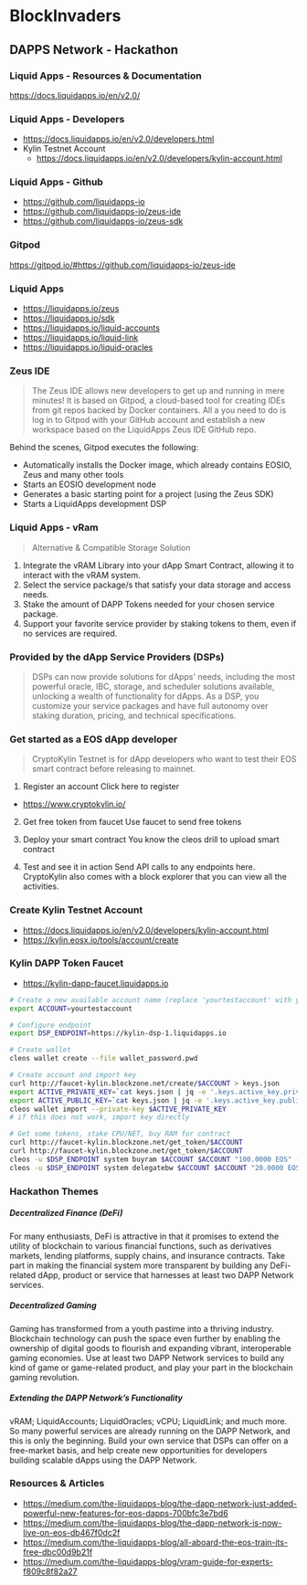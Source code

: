 # BlockInvaders

## DAPPS Network - Hackathon 

### Liquid Apps - Resources & Documentation
https://docs.liquidapps.io/en/v2.0/

### Liquid Apps - Developers 
- https://docs.liquidapps.io/en/v2.0/developers.html
- Kylin Testnet Account
    - https://docs.liquidapps.io/en/v2.0/developers/kylin-account.html
    
### Liquid Apps - Github
- https://github.com/liquidapps-io
- https://github.com/liquidapps-io/zeus-ide
- https://github.com/liquidapps-io/zeus-sdk

### Gitpod
https://gitpod.io/#https://github.com/liquidapps-io/zeus-ide

### Liquid Apps
- https://liquidapps.io/zeus
- https://liquidapps.io/sdk
- https://liquidapps.io/liquid-accounts
- https://liquidapps.io/liquid-link
- https://liquidapps.io/liquid-oracles

### Zeus IDE

> The Zeus IDE allows new developers to get up and running in mere minutes! It is based on Gitpod, a cloud-based tool for creating IDEs from git repos backed by Docker containers. All a you need to do is log in to Gitpod with your GitHub account and establish a new workspace based on the LiquidApps Zeus IDE GitHub repo.

Behind the scenes, Gitpod executes the following:

- Automatically installs the Docker image, which already contains EOSIO, Zeus and many other tools
- Starts an EOSIO development node
- Generates a basic starting point for a project (using the Zeus SDK)
- Starts a LiquidApps development DSP

### Liquid Apps - vRam
> Alternative & Compatible Storage Solution

1. Integrate the vRAM Library into your dApp Smart Contract, allowing it to interact with the vRAM system.
2. Select the service package/s that satisfy your data storage and access needs.
3. Stake the amount of DAPP Tokens needed for your chosen service package.
4. Support your favorite service provider by staking tokens to them, even if no services are required. 

### Provided by the dApp Service Providers (DSPs)

> DSPs can now provide solutions for dApps' needs, including the most powerful oracle, IBC, storage, and scheduler solutions available, unlocking a wealth of functionality for dApps. As a DSP, you customize your service packages and have full autonomy over staking duration, pricing, and technical specifications.

### Get started as a EOS dApp developer

> CryptoKylin Testnet is for dApp developers who want to test their EOS smart contract before releasing to mainnet.

1. Register an account
Click here to register
- https://www.cryptokylin.io/

2. Get free token from faucet
Use faucet to send free tokens

3. Deploy your smart contract
You know the cleos drill to upload smart contract

4. Test and see it in action
Send API calls to any endpoints here. CryptoKylin also comes with a block explorer that you can view all the activities.

### Create Kylin Testnet Account 
- https://docs.liquidapps.io/en/v2.0/developers/kylin-account.html
- https://kylin.eosx.io/tools/account/create

### Kylin DAPP Token Faucet
- https://kylin-dapp-faucet.liquidapps.io

```bash
# Create a new available account name (replace 'yourtestaccount' with your account name):
export ACCOUNT=yourtestaccount

# Configure endpoint
export DSP_ENDPOINT=https://kylin-dsp-1.liquidapps.io

# Create wallet
cleos wallet create --file wallet_password.pwd

# Create account and import key
curl http://faucet-kylin.blockzone.net/create/$ACCOUNT > keys.json
export ACTIVE_PRIVATE_KEY=`cat keys.json | jq -e '.keys.active_key.private'`
export ACTIVE_PUBLIC_KEY=`cat keys.json | jq -e '.keys.active_key.public'`
cleos wallet import --private-key $ACTIVE_PRIVATE_KEY
# if this does not work, import key directly

# Get some tokens, stake CPU/NET, buy RAM for contract
curl http://faucet-kylin.blockzone.net/get_token/$ACCOUNT
curl http://faucet-kylin.blockzone.net/get_token/$ACCOUNT
cleos -u $DSP_ENDPOINT system buyram $ACCOUNT $ACCOUNT "100.0000 EOS" -p $ACCOUNT@active
cleos -u $DSP_ENDPOINT system delegatebw $ACCOUNT $ACCOUNT "20.0000 EOS" "80.0000 EOS" -p $ACCOUNT@active
```

### Hackathon Themes
##### Decentralized Finance (DeFi)
For many enthusiasts, DeFi is attractive in that it promises to extend the utility of blockchain to various financial functions, such as derivatives markets, lending platforms, supply chains, and insurance contracts.
Take part in making the financial system more transparent by building any DeFi-related dApp, product or service that harnesses at least two DAPP Network services.

##### Decentralized Gaming
Gaming has transformed from a youth pastime into a thriving industry. Blockchain technology can push the space even further by enabling the ownership of digital goods to flourish and expanding vibrant, interoperable gaming economies.
Use at least two DAPP Network services to build any kind of game or game-related product, and play your part in the blockchain gaming revolution.

##### Extending the DAPP Network’s Functionality
vRAM; LiquidAccounts; LiquidOracles; vCPU; LiquidLink; and much more. So many powerful services are already running on the DAPP Network, and this is only the beginning. 
Build your own service that DSPs can offer on a free-market basis, and help create new opportunities for developers building scalable dApps using the DAPP Network.

### Resources & Articles 
- https://medium.com/the-liquidapps-blog/the-dapp-network-just-added-powerful-new-features-for-eos-dapps-700bfc3e7bd6
- https://medium.com/the-liquidapps-blog/the-dapp-network-is-now-live-on-eos-db467f0dc2f
- https://medium.com/the-liquidapps-blog/all-aboard-the-eos-train-its-free-dbc00d9b21f
- https://medium.com/the-liquidapps-blog/vram-guide-for-experts-f809c8f82a27

